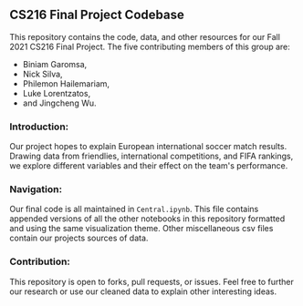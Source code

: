 ## CS216 Final Project Codebase

This repository contains the code, data, and other resources for our Fall 2021 CS216 Final Project. The five contributing members of this group are:
 - Biniam Garomsa,
 - Nick Silva,
 - Philemon Hailemariam,
 - Luke Lorentzatos,
 - and Jingcheng Wu.

### Introduction:
Our project hopes to explain European international soccer match results. Drawing data from friendlies, international competitions, and FIFA rankings, we explore different variables and their effect on the team's performance.

### Navigation:
Our final code is all maintained in `Central.ipynb`. This file contains appended versions of all the other notebooks in this repository formatted and using the same visualization theme. Other miscellaneous csv files contain our projects sources of data. 

### Contribution:
This repository is open to forks, pull requests, or issues. Feel free to further our research or use our cleaned data to explain other interesting ideas.
